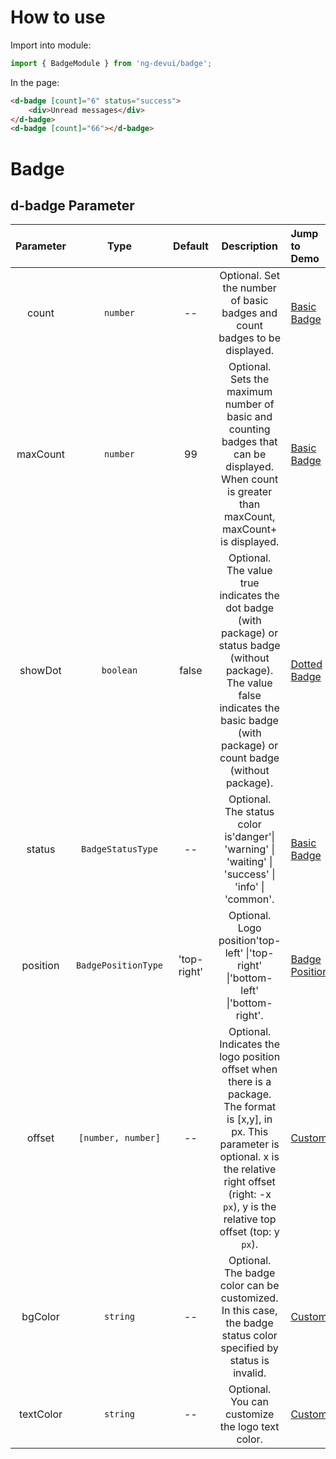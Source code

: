 # How to use
Import into module:
```ts
import { BadgeModule } from 'ng-devui/badge';
```

In the page:
```html
<d-badge [count]="6" status="success">
    <div>Unread messages</div>
</d-badge>
<d-badge [count]="66"></d-badge>
```
# Badge

## d-badge Parameter

| Parameter | Type | Default | Description | Jump to Demo |Global Config| 
| :----------------: | :---------: | :------------: | :-----: | :--------------------------------------------------------------------------- | :--------------------------- |
| count | `number` | -- | Optional. Set the number of basic badges and count badges to be displayed. | [Basic Badge](demo#badge-basic) |
| maxCount | `number` | 99 | Optional. Sets the maximum number of basic and counting badges that can be displayed. When count is greater than maxCount, maxCount+ is displayed. | [Basic Badge](demo#badge-basic) |
| showDot | `boolean` | false | Optional. The value true indicates the dot badge (with package) or status badge (without package). The value false indicates the basic badge (with package) or count badge (without package). | [Dotted Badge](demo#badge-dot) |
| status |`BadgeStatusType` | -- | Optional. The status color is'danger'\| 'warning' \| 'waiting' \| 'success' \| 'info' \| 'common'. | [Basic Badge](demo#badge-basic) |
| position | `BadgePositionType` | 'top-right' | Optional. Logo position'top-left' \|'top-right' \|'bottom-left' \|'bottom-right'. | [Badge Position](demo#position) |
| offset | `[number, number]` | -- |Optional. Indicates the logo position offset when there is a package. The format is [x,y], in px. This parameter is optional. x is the relative right offset (right: -x `px`), y is the relative top offset (top: y `px`). | [Custom](demo#custom) |
| bgColor | `string` | -- | Optional. The badge color can be customized. In this case, the badge status color specified by status is invalid.| [Custom](demo#custom) |
| textColor | `string` | -- | Optional. You can customize the logo text color. | [Custom](demo#custom) |
